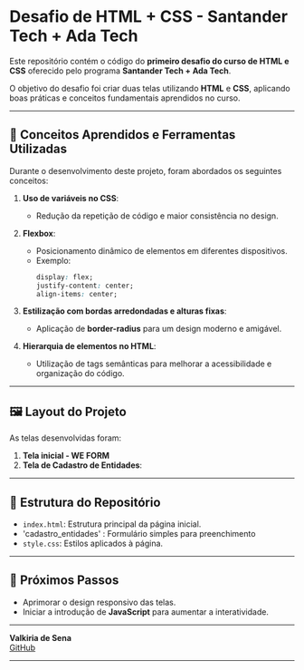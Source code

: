 # Desafio de HTML + CSS - Santander Tech + Ada Tech  

Este repositório contém o código do **primeiro desafio do curso de HTML e CSS** oferecido pelo programa **Santander Tech + Ada Tech**.  

O objetivo do desafio foi criar duas telas utilizando **HTML** e **CSS**, aplicando boas práticas e conceitos fundamentais aprendidos no curso.

---


## 🚀 Conceitos Aprendidos e Ferramentas Utilizadas  
Durante o desenvolvimento deste projeto, foram abordados os seguintes conceitos:  
1. **Uso de variáveis no CSS**:  
   - Redução da repetição de código e maior consistência no design.  

2. **Flexbox**:  
   - Posicionamento dinâmico de elementos em diferentes dispositivos.  
   - Exemplo:
     ```css
     display: flex;
     justify-content: center;
     align-items: center;
     ```  

3. **Estilização com bordas arredondadas e alturas fixas**:  
   - Aplicação de **border-radius** para um design moderno e amigável.  

4. **Hierarquia de elementos no HTML**:  
   - Utilização de tags semânticas para melhorar a acessibilidade e organização do código.  

---

## 🖼️ Layout do Projeto  
As telas desenvolvidas foram:  
1. **Tela inicial - WE FORM** 
2. **Tela de Cadastro de Entidades**:  
---

## 📂 Estrutura do Repositório  
- `index.html`: Estrutura principal da página inicial.
- 'cadastro_entidades' : Formulário simples para preenchimento
- `style.css`: Estilos aplicados à página.

---


## 📌 Próximos Passos  
- Aprimorar o design responsivo das telas.  
- Iniciar a introdução de **JavaScript** para aumentar a interatividade.  

---

**Valkiria de Sena**  
[GitHub](https://github.com/senabytes)  

---

  
